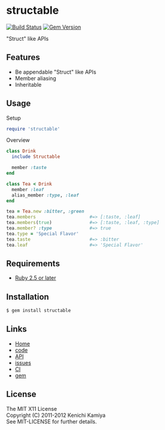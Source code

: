 structable
=================

[![Build Status](https://secure.travis-ci.org/kachick/structable.png)](http://travis-ci.org/kachick/structable)
[![Gem Version](https://badge.fury.io/rb/structable.png)](http://badge.fury.io/rb/structable)

"Struct" like APIs

Features
-----

* Be appendable "Struct" like APIs
* Member aliasing
* Inheritable

Usage
-----

Setup

```ruby
require 'structable'
```

Overview

```ruby
class Drink
  include Structable

  member :taste
end

class Tea < Drink
  member :leaf
  alias_member :type, :leaf
end

tea = Tea.new :bitter, :green
tea.members                    #=> [:taste, :leaf]
tea.members(true)              #=> [:taste, :leaf, :type]
tea.member? :type              #=> true
tea.type = 'Special Flavor'
tea.taste                      #=> :bitter
tea.leaf                       #=> 'Special Flavor'
```

Requirements
-----

* [Ruby 2.5 or later](http://travis-ci.org/#!/kachick/structable)

Installation
-----

```bash
$ gem install structable
```

Links
-----

* [Home](http://kachick.github.com/structable)
* [code](https://github.com/kachick/structable)
* [API](http://kachick.github.com/structable/yard/frames.html)
* [issues](https://github.com/kachick/structable/issues)
* [CI](http://travis-ci.org/#!/kachick/structable)
* [gem](https://rubygems.org/gems/structable)

License
-----

The MIT X11 License  
Copyright (C) 2011-2012 Kenichi Kamiya  
See MIT-LICENSE for further details.
